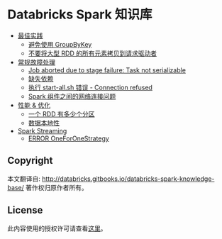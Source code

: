 Databricks Spark 知识库
=====================================

* [最佳实践](best_practices/README.md)
    * [避免使用 GroupByKey](best_practices/prefer_reducebykey_over_groupbykey.md)
    * [不要将大型 RDD 的所有元素拷贝到请求驱动者](best_practices/dont_call_collect_on_a_very_large_rdd.md)
* [常规故障处理](troubleshooting/README.md)
    * [Job aborted due to stage failure: Task not serializable](troubleshooting/java_io_not_serializable_exception.md)
    * [缺失依赖](troubleshooting/missing_dependencies_in_jar_files.md)
    * [执行 start-all.sh 错误 - Connection refused](troubleshooting/port_22_connection_refused.md)
    * [Spark 组件之间的网络连接问题](troubleshooting/connectivity_issues.md)
* [性能 & 优化](performance_optimization/README.md)
    * [一个 RDD 有多少个分区](performance_optimization/how_many_partitions_does_an_rdd_have.md)
    * [数据本地性](performance_optimization/data_locality.md)
* [Spark Streaming](spark_streaming/README.md)
    * [ERROR OneForOneStrategy](spark_streaming/error_oneforonestrategy.md)

## Copyright

本文翻译自: http://databricks.gitbooks.io/databricks-spark-knowledge-base/ 著作权归原作者所有。

## License

此内容使用的授权许可请查看[这里](LICENSE)。
